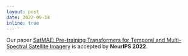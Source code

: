```yaml
---
layout: post
date: 2022-09-14
inline: true
---
```


Our paper <a href="https://sustainlab-group.github.io/SatMAE/">SatMAE: Pre-training Transformers for Temporal and Multi-Spectral Satellite Imagery</a> is accepted by **NeurIPS 2022**.
